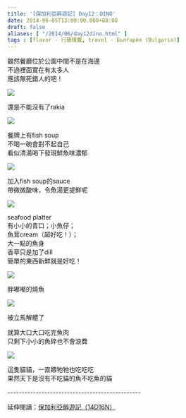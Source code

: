 ```yaml
---
title: '[保加利亞醉遊記] Day12：DINO'
date: 2014-06-05T13:00:00.000+08:00
draft: false
aliases: [ "/2014/06/day12dino.html" ]
tags : [flavor - 行膳積腹, travel - България (Bulgaria)]
---
```


雖然餐廳位於公園中間不是在海邊  
不過裡面實在有太多人  
應該無死錯人的吧！  

[![](https://2.bp.blogspot.com/-RmjY-rIoF24/XDsihnYMxmI/AAAAAAAAFgg/SqQOWhFWZw4nqJqACpo8ZkLCPvXjTfJhgCLcBGAs/s640/14333963271_4ae2a44b14_z.jpg)](https://2.bp.blogspot.com/-RmjY-rIoF24/XDsihnYMxmI/AAAAAAAAFgg/SqQOWhFWZw4nqJqACpo8ZkLCPvXjTfJhgCLcBGAs/s1600/14333963271_4ae2a44b14_z.jpg)

還是不能沒有了rakia  

[![](https://2.bp.blogspot.com/-2RE0YjMezMo/XDsimS4aAMI/AAAAAAAAFgk/ZjABN6Gb4EwUEiKybIdFz4Yj4bKkuBV7QCLcBGAs/s640/14150689150_03aff42561_z.jpg)](https://2.bp.blogspot.com/-2RE0YjMezMo/XDsimS4aAMI/AAAAAAAAFgk/ZjABN6Gb4EwUEiKybIdFz4Yj4bKkuBV7QCLcBGAs/s1600/14150689150_03aff42561_z.jpg)

餐牌上有fish soup  
不喝一碗會對不起自己  
看似清湯喝下發現鮮魚味濃郁  

[![](https://1.bp.blogspot.com/-bwAAY1Wm43Q/XDsisOrd3cI/AAAAAAAAFgo/S2jrWkF_krsZKBlMDxKK72hFk-0eGgtNwCLcBGAs/s640/14337302125_78c7cd0b3d_z.jpg)](https://1.bp.blogspot.com/-bwAAY1Wm43Q/XDsisOrd3cI/AAAAAAAAFgo/S2jrWkF_krsZKBlMDxKK72hFk-0eGgtNwCLcBGAs/s1600/14337302125_78c7cd0b3d_z.jpg)

加入fish soup的sauce  
帶微微酸味，令魚湯更提鮮呢  

[![](https://3.bp.blogspot.com/-cLv9z_ULdus/XDsixPIA-CI/AAAAAAAAFgs/KlIsqtulibAINGohFodLSWNrd3HsuSjSwCLcBGAs/s640/14150689870_62496fe47a_z.jpg)](https://3.bp.blogspot.com/-cLv9z_ULdus/XDsixPIA-CI/AAAAAAAAFgs/KlIsqtulibAINGohFodLSWNrd3HsuSjSwCLcBGAs/s1600/14150689870_62496fe47a_z.jpg)

seafood platter  
有小小的青口；小魚仔；  
魚茸cream（超好吃！）；  
大一點的魚身  
香草只是加了dill  
簡單的東西新鮮就是好吃！  

[![](https://2.bp.blogspot.com/-idfADfkim6I/XDsi3n_KJjI/AAAAAAAAFg4/GlO44rj33eUmsBFi5HEDsZk0clN2z3lKQCLcBGAs/s640/14150690610_8c419b61b9_z.jpg)](https://2.bp.blogspot.com/-idfADfkim6I/XDsi3n_KJjI/AAAAAAAAFg4/GlO44rj33eUmsBFi5HEDsZk0clN2z3lKQCLcBGAs/s1600/14150690610_8c419b61b9_z.jpg)

胖嘟嘟的燒魚  

[![](https://1.bp.blogspot.com/-48CheODRW2g/XDsi8jpWXsI/AAAAAAAAFhA/jV3yMUzsl-ESx78gHgz7_8icsxvIIlOZQCLcBGAs/s640/14333963851_fd068c4555_z.jpg)](https://1.bp.blogspot.com/-48CheODRW2g/XDsi8jpWXsI/AAAAAAAAFhA/jV3yMUzsl-ESx78gHgz7_8icsxvIIlOZQCLcBGAs/s1600/14333963851_fd068c4555_z.jpg)

被立馬解體了  
  
就算大口大口吃完魚肉  
只剩下小小的魚碎也不會浪費  

[![](https://1.bp.blogspot.com/-MyTnsrg5wMw/XDsjBlOv2SI/AAAAAAAAFhI/guWuE3gzZ7QUIjGk1lDlwAr-Hx_5XFFYgCLcBGAs/s640/14314166256_4349698f0e_z.jpg)](https://1.bp.blogspot.com/-MyTnsrg5wMw/XDsjBlOv2SI/AAAAAAAAFhI/guWuE3gzZ7QUIjGk1lDlwAr-Hx_5XFFYgCLcBGAs/s1600/14314166256_4349698f0e_z.jpg)

這隻貓貓，一直餵牠牠也吃吃吃  
果然天下是沒有不吃貓的魚不吃魚的貓  
  
\-----------------------------------------------  
  
延伸閱讀：[保加利亞醉遊記（14D16N）](http://www.hidie.net/2014/06/14d16n.html)